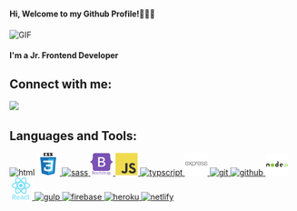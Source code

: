 
<h4 align="left">Hi, Welcome to my Github Profile!🙋🏽‍♀️ </h4>
<img align="center" alt="GIF" src="https://github.com/arsentieva/arsentieva/blob/main/code.gif?raw=true" width="200" height="120" />
<h4 align="left"> I'm a Jr. Frontend Developer </h4>



## Connect with me:
<p align="left">

<a href = "https://www.linkedin.com/in/kevser-%C3%A7i%C3%A7ek-08230b144/"><img src="https://img.icons8.com/fluent/48/000000/linkedin.png"/></a>

</p>





<h2 align='left''> Languages and Tools: </h2>
<p align='left'>
               
<img src='https://raw.githubusercontent.com/rahulbanerjee26/githubAboutMeGenerator/main/icons/html.svg' alt='html' width='40' height='40' /> </a> <a href='https://www.w3schools.com/html/' target='_blank'><img src='https://raw.githubusercontent.com/devicons/devicon/master/icons/css3/css3-original-wordmark.svg' alt='css3' width='40' height='40' /> </a> <a href='https://www.w3schools.com/css/' target='_blank'><img src='https://raw.githubusercontent.com/rahulbanerjee26/githubAboutMeGenerator/main/icons/sass.svg' alt='sass' width='40' height='40' /> </a> <a href='https://sass-lang.com/' target='_blank'><img src='https://raw.githubusercontent.com/devicons/devicon/master/icons/bootstrap/bootstrap-plain-wordmark.svg' alt='bootstrap' width='40' height='40' /> </a> <a href='https://getbootstrap.com/' target='_blank'><img src='https://raw.githubusercontent.com/devicons/devicon/master/icons/javascript/javascript-original.svg' alt='javascript' width='40' height='40' /> </a> <a href='https://www.w3schools.com/js/' target='_blank'><img src='https://raw.githubusercontent.com/rahulbanerjee26/githubAboutMeGenerator/main/icons/typescript.svg' alt='typscript' width='40' height='40' /> </a> <a href='https://www.typescriptlang.org/' target='_blank'><img src='https://raw.githubusercontent.com/devicons/devicon/master/icons/express/express-original-wordmark.svg' alt='express' width='40' height='40' /> </a> <a href='https://firebase.google.com/' target='_blank'><img src='https://www.vectorlogo.zone/logos/git-scm/git-scm-icon.svg' alt='git' width='40' height='40' /> </a> <a href='https://golang.org' target='_blank'><img src='https://raw.githubusercontent.com/rahulbanerjee26/githubAboutMeGenerator/main/icons/github.svg' alt='github' width='40' height='40' /> </a> <a href='https://github.com/' target='_blank'><img src='https://raw.githubusercontent.com/devicons/devicon/master/icons/nodejs/nodejs-original-wordmark.svg' alt='nodejs' width='40' height='40' /> </a> <a href='https://nodejs.dev/learn' target='_blank'><img src='https://raw.githubusercontent.com/devicons/devicon/master/icons/react/react-original-wordmark.svg' alt='react' width='40' height='40' /> </a> <a href='https://tr.reactjs.org/' target='_blank'><img src='https://raw.githubusercontent.com/rahulbanerjee26/githubAboutMeGenerator/main/icons/gulp.svg' alt='gulp' width='40' height='40' /> </a> <a href='https://gulpjs.com/' target='_blank'><img src='https://www.vectorlogo.zone/logos/firebase/firebase-icon.svg' alt='firebase' width='40' height='40' /> </a> <a href='https://firebase.google.com/' target='_blank'><img src='https://www.vectorlogo.zone/logos/heroku/heroku-icon.svg' alt='heroku' width='40' height='40' /> </a> <a href='https://heroku.com' target='_blank'><img src='https://www.vectorlogo.zone/logos/netlify/netlify-icon.svg' alt='netlify' width='40' height='40' /> </a> <a href='https://www.netlify.com/' target='_blank'>





                                                                                                                                       

<br>
</p>
<br>


<!-- BLOG-POST-LIST:START 
<h2 align='left'> My GitHub Stats <img src='https://media1.giphy.com/media/du3J3cXyzhj75IOgvA/giphy.gif?cid=ecf05e47x2g034i9pzwtzzsd3xgg2w9nr94t4tflbbgo3008&rid=giphy.gif' width='30px'> </h2>
<a href="https://github.com/anuraghazra/github-readme-stats">
<img src="https://github-readme-stats.vercel.app/api?username=codermother&count_private=true&show_icons=true&theme=default" />
</a>
<a href="https://github.com/anuraghazra/convoychat">
<img src="https://github-readme-stats.vercel.app/api/top-langs/?username=codermother&theme=default" />
</a>
</div>
-->
<!-- BLOG-POST-LIST:END -->
